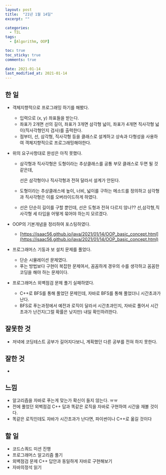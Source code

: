 ```yaml
---
layout: post
title:  "21년 1월 14일"
excerpt: ""

categories:
  - TIL
tags:
  - [Algorithm, OOP]

toc: true
toc_sticky: true
comments: true
 
date: 2021-01-14
last_modified_at: 2021-01-14
---
```

## 한 일
- 객체지향적으로 프로그래밍 하기를 해봤다.

  - 입력으로 (x, y) 좌표들을 받는다.
  - 좌표가 2개면 선의 길이, 좌표가 3개면 삼각형 넓이, 좌표가 4개면 직사각형 넓이(직사각형인지 검사)를 출력한다.
  - 점부터, 선, 삼각형, 직사각형 등을 클래스로 설계하고 상속과 다형성을 사용하여 객체지향적으로 프로그래밍해야한다.

- 위의 요구사항대로 완성은 아직 못했다.

  - 삼각형과 직사각형은 도형이라는 추상클래스를 공통 부모 클래스로 두면 될 것 같은데, 

    선은 삼각형이나 직사각형과 전혀 달라서 설계가 안된다.

  - 도형이라는 추상클래스에 높이, 너비, 넓이를 구하는 메소드를 정의하고 삼각형과 직사각형은 이를 오버라이드하게 하였다.
  - 선은 단순히 길이를 구할 뿐인데, 선은 도형과 전혀 다르지 않나?? 선,삼각형,직사각형 세 타입을 어떻게 묶어야 하는지 모르겠다.

- OOP의 기본개념을 정리하여 포스팅하였다.

  - [https://isaac56.github.io/java/2021/01/14/OOP_basic_concept.html](https://isaac56.github.io/java/2021/01/14/OOP_basic_concept.html)

- 프로그래머스 기둥과 보 설치 문제를 풀었다.

  - 단순 시뮬레이션 문제였다.
  - 푸는 방법보다 구현이 복잡한 문제여서, 꼼꼼하게 경우의 수를 생각하고 꼼꼼한 코딩을 해야 하는 문제이다.

- 프로그래머스 외벽점검 문제 풀기 실패하였다.

  - C++로 BFS를 통해 풀었던 문제인데, 자바로 BFS를 통해 풀었더니 시간초과가 난다.
  - BFS로 푸는과정에서 예전과 로직이 달라서 시간초과인지, 자바로 풀어서 시간초과가 난건지(그럴 확률은 낮지만) 내일 확인하려한다.

## 잘못한 것

- 저녁에 코딩테스트 공부가 길어지다보니, 계획했던 다른 공부를 전혀 하지 못한다.

## 잘한 것
- 

## 느낌
- 알고리즘을 자바로 푸는게 맞는가 확신이 들지 않는다. ㅠㅠ
- 전에 풀었던 외벽점검 C++ 답과 똑같은 로직을 자바로 구현하여 시간을 재볼 것이다.
- 똑같은 로직인데도 자바가 시간초과가 난다면, 파이썬이나 C++로 옮길 것이다

## 할 일

- 코드스쿼드 미션 진행
- 프로그래머스 알고리즘 풀기
- 외벽점검 문제 C++ 답안과 동일하게 자바로 구현해보기
- 자바의정석 읽기


